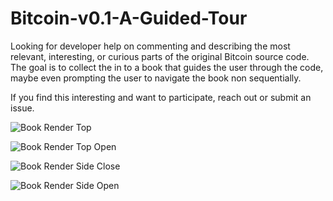 # Bitcoin-v0.1-A-Guided-Tour

Looking for developer help on commenting and describing the most relevant, interesting, or curious parts of the original Bitcoin source code. The goal is to collect the in to a book that guides the user through the code, maybe even prompting the user to navigate the book non sequentially.

If you find this interesting and want to participate, reach out or submit an issue.

![Book Render Top](https://piratehash.com/wp-content/uploads/2019/12/Bitcoin_Book_Tour_cover.jpg)

![Book Render Top Open](https://piratehash.com/wp-content/uploads/2019/12/Bitcoin_Book_Tour_open_top.jpg)

![Book Render Side Close](https://piratehash.com/wp-content/uploads/2019/12/Bitcoin_Book_Tour_cover_up.jpg)

![Book Render Side Open](https://piratehash.com/wp-content/uploads/2019/12/Bitcoin_Book_Tour_open_tele.jpg)
